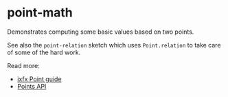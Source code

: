 # point-math

Demonstrates computing some basic values based on two points.

See also the `point-relation` sketch which uses `Point.relation` to take care of some of the hard work.

Read more:
* [ixfx Point guide](https://ixfx.fun/geometry/shapes/point/)
* [Points API](https://api.ixfx.fun/modules/Geometry.Points)